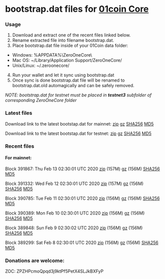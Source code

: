 # bootstrap.dat files for [01coin Core](https://01coin.io)

### Usage

1. Download and extract one of the recent files linked below.
2. Rename extracted file into filename bootstrap.dat.
3. Place bootstrap.dat file inside of your 01Coin data folder:
 - Windows: %APPDATA%\ZeroOneCore\
 - Mac OS: ~/Library/Application Support/ZeroOneCore/
 - Unix/Linux: ~/.zeroonecore/
4. Run your wallet and let it sync using bootstrap.dat
5. Once sync is done bootstrap.dat file will be renamed to bootstrap.dat.old automagically and can be safely removed.

_NOTE: bootstrap.dat for testnet must be placed in **testnet3** subfolder of corresponding ZeroOneCore folder_

### Latest files
Download link to the latest bootstap.dat for mainnet: [zip](https://files.01coin.io/mainnet/bootstrap.dat.zip) [gz](https://files.01coin.io/mainnet/bootstrap.dat.tar.gz) [SHA256](https://files.01coin.io/mainnet/sha256.txt) [MD5](https://files.01coin.io/mainnet/md5.txt)

Download link to the latest bootstap.dat for testnet: [zip](https://files.01coin.io/testnet/bootstrap.dat.zip) [gz](https://files.01coin.io/testnet/bootstrap.dat.tar.gz) [SHA256](https://files.01coin.io/testnet/sha256.txt) [MD5](https://files.01coin.io/testnet/md5.txt)

### Recent files

#### For mainnet:

Block 391867: Thu Feb 13 02:30:01 UTC 2020 [zip](https://files.01coin.io/mainnet/2020-02-13/bootstrap.dat.zip) (157M) [gz](https://files.01coin.io/mainnet/2020-02-13/bootstrap.dat.tar.gz) (156M) [SHA256](https://files.01coin.io/mainnet/2020-02-13/sha256.txt) [MD5](https://files.01coin.io/mainnet/2020-02-13/md5.txt)

Block 391332: Wed Feb 12 02:30:01 UTC 2020 [zip](https://files.01coin.io/mainnet/2020-02-12/bootstrap.dat.zip) (157M) [gz](https://files.01coin.io/mainnet/2020-02-12/bootstrap.dat.tar.gz) (156M) [SHA256](https://files.01coin.io/mainnet/2020-02-12/sha256.txt) [MD5](https://files.01coin.io/mainnet/2020-02-12/md5.txt)

Block 390785: Tue Feb 11 02:30:01 UTC 2020 [zip](https://files.01coin.io/mainnet/2020-02-11/bootstrap.dat.zip) (156M) [gz](https://files.01coin.io/mainnet/2020-02-11/bootstrap.dat.tar.gz) (156M) [SHA256](https://files.01coin.io/mainnet/2020-02-11/sha256.txt) [MD5](https://files.01coin.io/mainnet/2020-02-11/md5.txt)

Block 390389: Mon Feb 10 02:30:01 UTC 2020 [zip](https://files.01coin.io/mainnet/2020-02-10/bootstrap.dat.zip) (156M) [gz](https://files.01coin.io/mainnet/2020-02-10/bootstrap.dat.tar.gz) (156M) [SHA256](https://files.01coin.io/mainnet/2020-02-10/sha256.txt) [MD5](https://files.01coin.io/mainnet/2020-02-10/md5.txt)

Block 389848: Sun Feb  9 02:30:02 UTC 2020 [zip](https://files.01coin.io/mainnet/2020-02-09/bootstrap.dat.zip) (156M) [gz](https://files.01coin.io/mainnet/2020-02-09/bootstrap.dat.tar.gz) (156M) [SHA256](https://files.01coin.io/mainnet/2020-02-09/sha256.txt) [MD5](https://files.01coin.io/mainnet/2020-02-09/md5.txt)

Block 389299: Sat Feb  8 02:30:01 UTC 2020 [zip](https://files.01coin.io/mainnet/2020-02-08/bootstrap.dat.zip) (156M) [gz](https://files.01coin.io/mainnet/2020-02-08/bootstrap.dat.tar.gz) (156M) [SHA256](https://files.01coin.io/mainnet/2020-02-08/sha256.txt) [MD5](https://files.01coin.io/mainnet/2020-02-08/md5.txt)


### Donations are welcome:

ZOC: ZPZHPcmoQpqd3j9ktPf5PetX4SLJkBXFyP
